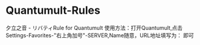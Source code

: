 # Quantumult-Rules
夕立之音 - リバティRule for Quantumult
使用方法：打开Quantumult,点击Settings-Favorites-"右上角加号"-SERVER,Name随意，URL地址填写为： 即可
